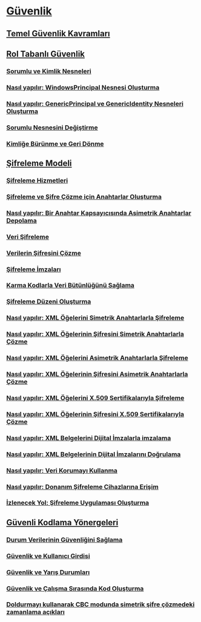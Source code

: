 # [Güvenlik](index.md)
## [Temel Güvenlik Kavramları](key-security-concepts.md)
## [Rol Tabanlı Güvenlik](role-based-security.md)
### [Sorumlu ve Kimlik Nesneleri](principal-and-identity-objects.md)
### [Nasıl yapılır: WindowsPrincipal Nesnesi Oluşturma](how-to-create-a-windowsprincipal-object.md)
### [Nasıl yapılır: GenericPrincipal ve GenericIdentity Nesneleri Oluşturma](how-to-create-genericprincipal-and-genericidentity-objects.md)
### [Sorumlu Nesnesini Değiştirme](replacing-a-principal-object.md)
### [Kimliğe Bürünme ve Geri Dönme](impersonating-and-reverting.md)
## [Şifreleme Modeli](cryptography-model.md)
### [Şifreleme Hizmetleri](cryptographic-services.md)
### [Şifreleme ve Şifre Çözme için Anahtarlar Oluşturma](generating-keys-for-encryption-and-decryption.md)
### [Nasıl yapılır: Bir Anahtar Kapsayıcısında Asimetrik Anahtarlar Depolama](how-to-store-asymmetric-keys-in-a-key-container.md)
### [Veri Şifreleme](encrypting-data.md)
### [Verilerin Şifresini Çözme](decrypting-data.md)
### [Şifreleme İmzaları](cryptographic-signatures.md)
### [Karma Kodlarla Veri Bütünlüğünü Sağlama](ensuring-data-integrity-with-hash-codes.md)
### [Şifreleme Düzeni Oluşturma](creating-a-cryptographic-scheme.md)
### [Nasıl yapılır: XML Öğelerini Simetrik Anahtarlarla Şifreleme](how-to-encrypt-xml-elements-with-symmetric-keys.md)
### [Nasıl yapılır: XML Öğelerinin Şifresini Simetrik Anahtarlarla Çözme](how-to-decrypt-xml-elements-with-symmetric-keys.md)
### [Nasıl yapılır: XML Öğelerini Asimetrik Anahtarlarla Şifreleme](how-to-encrypt-xml-elements-with-asymmetric-keys.md)
### [Nasıl yapılır: XML Öğelerinin Şifresini Asimetrik Anahtarlarla Çözme](how-to-decrypt-xml-elements-with-asymmetric-keys.md)
### [Nasıl yapılır: XML Öğelerini X.509 Sertifikalarıyla Şifreleme](how-to-encrypt-xml-elements-with-x-509-certificates.md)
### [Nasıl yapılır: XML Öğelerinin Şifresini X.509 Sertifikalarıyla Çözme](how-to-decrypt-xml-elements-with-x-509-certificates.md)
### [Nasıl yapılır: XML Belgelerini Dijital İmzalarla imzalama](how-to-sign-xml-documents-with-digital-signatures.md)
### [Nasıl yapılır: XML Belgelerinin Dijital İmzalarını Doğrulama](how-to-verify-the-digital-signatures-of-xml-documents.md)
### [Nasıl yapılır: Veri Korumayı Kullanma](how-to-use-data-protection.md)
### [Nasıl yapılır: Donanım Şifreleme Cihazlarına Erişim](how-to-access-hardware-encryption-devices.md)
### [İzlenecek Yol: Şifreleme Uygulaması Oluşturma](walkthrough-creating-a-cryptographic-application.md)
## [Güvenli Kodlama Yönergeleri](secure-coding-guidelines.md)
### [Durum Verilerinin Güvenliğini Sağlama](securing-state-data.md)
### [Güvenlik ve Kullanıcı Girdisi](security-and-user-input.md)
### [Güvenlik ve Yarış Durumları](security-and-race-conditions.md)
### [Güvenlik ve Çalışma Sırasında Kod Oluşturma](security-and-on-the-fly-code-generation.md)
### [Doldurmayı kullanarak CBC modunda simetrik şifre çözmedeki zamanlama açıkları](vulnerabilities-cbc-mode.md)